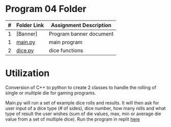 # Program 04 Folder

|   #   | Folder Link | Assignment Description |
| :---: | ----------- | ---------------------- |
|  1  | [Banner]      | Program banner document|
|   1   | [main.py](https://github.com/jonscales/2143-OOP-Scales/edit/main/Assignments/P04/main.py)         |  main program |                      |
|   2   | [dice.py](https://github.com/jonscales/2143-OOP-Scales/edit/main/Assignments/P04/dice.py)         | dice functions |

# Utilization
Conversion of C++ to python to create 2 classes to handle the rolling of single or multiple die for gaming programs. 

Main.py will run a set of example dice rolls and results.  It will then ask for user input of a dice type (# of sides), dice number,  how many rolls and what type of result the user wishes (sum of die values, max, min or average die value from a set of multiple dice).  Run the program in replit [here](https://replit.com/@jonscales/dice#main.py)
